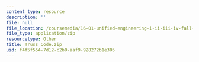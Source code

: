 ```yaml
---
content_type: resource
description: ''
file: null
file_location: /coursemedia/16-01-unified-engineering-i-ii-iii-iv-fall-2005-spring-2006/f4f5f5547d12c2b0aaf9928272b1e305_Truss_Code.zip
file_type: application/zip
resourcetype: Other
title: Truss_Code.zip
uid: f4f5f554-7d12-c2b0-aaf9-928272b1e305
---
```

